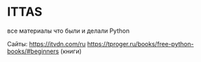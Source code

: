 # ITTAS
все материалы что были и делали Python

Сайты:
https://itvdn.com/ru
https://tproger.ru/books/free-python-books/#beginners  (книги)  
